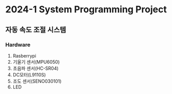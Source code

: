 # 2024-1 System Programming Project

## 자동 속도 조절 시스템

### Hardware
1. Rasberrypi
2. 기울기 센서(MPU6050)
3. 초음파 센서(HC-SR04)
4. DC모터(L9110S)
5. 조도 센서(SENO030101)
6. LED
